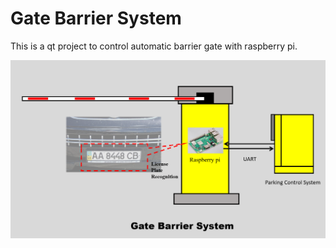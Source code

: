 # Gate Barrier System
 This is a qt project to control automatic barrier gate with raspberry pi.

 ![more5](Gate_Barrier_System.png)
